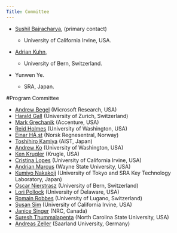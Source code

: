 ```yaml
---
Title: Committee
---
```



- [Sushil Bajracharya](http://www.ics.uci.edu/~sbajrach), <script>document.write(String.fromCharCode(60, 97, 32, 104, 114, 101, 102, 61, 39, 109, 97, 105, 108, 116, 111, 58, 115, 98, 97, 106, 114, 97, 99, 104, 64, 117, 99, 105, 46, 101, 100, 117, 39, 62, 115, 98, 97, 106, 114, 97, 99, 104, 64, 117, 99, 105, 46, 101, 100, 117, 60, 47, 97, 62))</script> (primary contact)
	-  University of California Irvine, USA.

-  [Adrian Kuhn](%base_url%/wiki/alumni/adriankuhn), <script>document.write(String.fromCharCode(60, 97, 32, 104, 114, 101, 102, 61, 39, 109, 97, 105, 108, 116, 111, 58, 97, 107, 117, 104, 110, 64, 105, 97, 109, 46, 117, 110, 105, 98, 101, 46, 99, 104, 39, 62, 97, 107, 117, 104, 110, 64, 105, 97, 109, 46, 117, 110, 105, 98, 101, 46, 99, 104, 60, 47, 97, 62))</script>
	-  University of Bern, Switzerland.

- Yunwen Ye. <script>document.write(String.fromCharCode(60, 97, 32, 104, 114, 101, 102, 61, 39, 109, 97, 105, 108, 116, 111, 58, 121, 101, 64, 115, 114, 97, 46, 99, 111, 46, 106, 112, 39, 62, 121, 101, 64, 115, 114, 97, 46, 99, 111, 46, 106, 112, 60, 47, 97, 62))</script>
	-  SRA, Japan. 


<a name="Program Committee"></a>
#Program Committee


-  [Andrew Begel](http://research.microsoft.com/~abegel/) (Microsoft Research, USA)
-  [Harald Gall](http://seal.ifi.uzh.ch/gall) (University of Zurich, Switzerland)
-  [Mark Grechanik](http://www.cs.uic.edu/~drmark/) (Accenture, USA)
-  [Reid Holmes](http://pages.cpsc.ucalgary.ca/~rtholmes/) (University of Washington, USA)
-  [Einar HÃ¸st](http://www.nr.no/~einarwh/) (Norsk Regnesentral, Norway) 
-  [Toshihiro Kamiya](http://sel.ist.osaka-u.ac.jp/~kamiya/) (AIST, Japan)
-  [Andrew Ko](http://faculty.washington.edu/ajko/) (University of Washington, USA)
-  [Ken Krugler](http://blog.krugle.com/?page_id=10) (Krugle, USA)
-  [Cristina Lopes](http://www.ics.uci.edu/~lopes/) (University of California Irvine, USA)
-  [Andrian Marcus](http://www.cs.wayne.edu/~amarcus/) (Wayne State University, USA)
-  [Kumiyo Nakakoji](http://www.kid.rcast.u-tokyo.ac.jp/~kumiyo/) (University of Tokyo and SRA Key Technology Laboratory, Japan)
-  [Oscar Nierstrasz](%base_url%/staff/oscar) (University of Bern, Switzerland)
-  [Lori Pollock](http://www.cis.udel.edu/~pollock/) (University of Delaware, USA)
-  [Romain Robbes](http://www.inf.unisi.ch/phd/robbes/) (University of Lugano, Switzerland)
-  [Susan Sim](http://www.ics.uci.edu/~ses/) (University of California Irvine, USA)
-  [Janice Singer](http://janicesinger.com/) (NRC, Canada)
-  [Suresh Thummalapenta](http://www4.ncsu.edu/~sthumma/) (North Carolina State University, USA)
-  [Andreas Zeller](http://www.st.cs.uni-sb.de/zeller/) (Saarland University, Germany)
